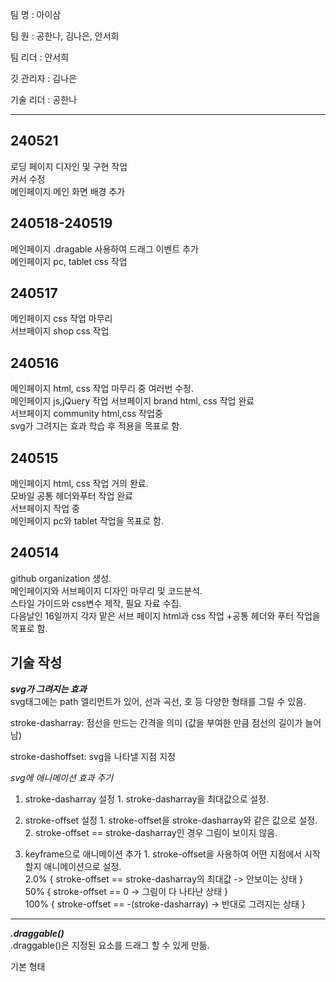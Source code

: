 팀 명 : 아이삼

팀 원 : 공한나, 김나은, 안서희

팀 리더 : 안서희

깃 관리자 : 김나은

기술 리더 : 공한나

----
## 240521
로딩 페이지 디자인 및 구현 작업<br>
커서 수정<br>
메인페이지 메인 화면 배경 추가

## 240518-240519
메인페이지 .dragable 사용하여 드래그 이벤트 추가<br>
메인페이지 pc, tablet  css 작업

## 240517
메인페이지 css 작업 마무리<br>
서브페이지 shop css 작업

## 240516
 메인페이지 html, css 작업 마무리 중 여러번 수정.<br>
 메인페이지 js,jQuery 작업
 서브페이지 brand html, css 작업 완료<br>
 서브페이지 community html,css 작업중<br>
 svg가 그려지는 효과 학습 후 적용을 목표로 함.

## 240515
 메인페이지 html, css 작업 거의 완료.<br>
 모바일 공통 헤더와푸터 작업 완료<br>
 서브페이지 작업 중<br> 
 메인페이지 pc와 tablet 작업을 목표로 함.

## 240514
github organization 생성.</br>
메인페이지와 서브페이지 디자인 마무리 및 코드분석.</br>
스타일 가이드와 css변수 제작, 필요 자료 수집.</br>
다음날인 16일까지 각자 맡은 서브 페이지 html과 css 작업
+공통 헤더와 푸터 작업을 목표로 함.


## 기술 작성

***svg가 그려지는 효과*** <br>
svg태그에는 path 엘리먼트가 있어, 선과 곡선, 호 등 다양한 형태를 그릴 수 있음.

stroke-dasharray: 점선을 만드는 간격을 의미 (값을 부여한 만큼 점선의 길이가 늘어남)
<path d="패스 데이터" pathlength="길이">

stroke-dashoffset: svg을 나타낼 지점 지정

*svg에 애니메이션 효과 주기*
 1. stroke-dasharray 설정
              1. stroke-dasharray을 최대값으로 설정.

2. stroke-offset 설정
              1. stroke-offset을 stroke-dasharray와 같은 값으로 설정.
              2. stroke-offset == stroke-dasharray인 경우 그림이 보이지 않음.

3. keyframe으로 애니메이션 추가
              1. stroke-offset을 사용하여 어떤 지점에서 시작할지 애니메이션으로 설정.<br>
	2.0% { stroke-offset == stroke-dasharray의 최대값 -> 안보이는 상태 }<br> 
	  50% { stroke-offset == 0 -> 그림이 다 나타난 상태 }<br>
	  100% {  stroke-offset == -(stroke-dasharray) -> 반대로 그려지는 상태 } 

----
***.draggable()***<br>
.draggable()은 지정된 요소를 드래그 할 수 있게 만듦.<br>

기본 형태
<script>
$('옮길 요소').draggable();
</script>